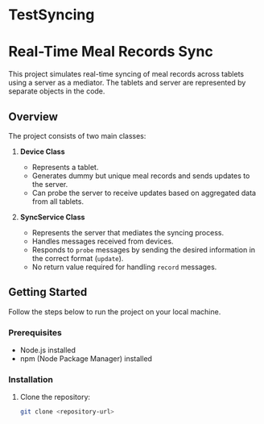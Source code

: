 # TestSyncing
# Real-Time Meal Records Sync

This project simulates real-time syncing of meal records across tablets using a server as a mediator. The tablets and server are represented by separate objects in the code.

## Overview

The project consists of two main classes:

1. **Device Class**
   - Represents a tablet.
   - Generates dummy but unique meal records and sends updates to the server.
   - Can probe the server to receive updates based on aggregated data from all tablets.

2. **SyncService Class**
   - Represents the server that mediates the syncing process.
   - Handles messages received from devices.
   - Responds to `probe` messages by sending the desired information in the correct format (`update`).
   - No return value required for handling `record` messages.

## Getting Started

Follow the steps below to run the project on your local machine.

### Prerequisites

- Node.js installed
- npm (Node Package Manager) installed

### Installation

1. Clone the repository:

   ```bash
   git clone <repository-url>
